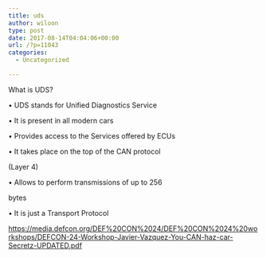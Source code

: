 ```yaml
---
title: uds
author: wiloon
type: post
date: 2017-08-14T04:04:06+00:00
url: /?p=11043
categories:
  - Uncategorized

---
```

What is UDS?
  
• UDS stands for Unified Diagnostics Service
  
• It is present in all modern cars
  
• Provides access to the Services offered by ECUs
  
• It takes place on the top of the CAN protocol
  
(Layer 4)
  
• Allows to perform transmissions of up to 256
  
bytes
  
• It is just a Transport Protocol

https://media.defcon.org/DEF%20CON%2024/DEF%20CON%2024%20workshops/DEFCON-24-Workshop-Javier-Vazquez-You-CAN-haz-car-Secretz-UPDATED.pdf